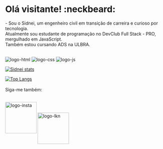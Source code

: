 <h1>Olá visitante! :neckbeard:</h1>

<p>
  - Sou o Sidnei, um engenheiro civil em transição de carreira e curioso por tecnologia. <br>
Atualmente sou estudante de programação no DevClub Full Stack - PRO, mergulhado em JavaScript. <br>
Também estou cursando ADS na ULBRA.</p>

<br>
  <img src="https://img.shields.io/badge/HTML5-E34F26?style=for-the-badge&logo=html5&logoColor=white" alt="logo-html"/>
  <img src="https://img.shields.io/badge/CSS3-1572B6?style=for-the-badge&logo=css3&logoColor=white" alt="logo-css"/>
  <img src="https://img.shields.io/badge/JavaScript-323330?style=for-the-badge&logo=javascript&logoColor=F7DF1E" alt="logo-js"/>
  
  <br>
  
  [![Sidnei stats](https://github-readme-stats.vercel.app/api?username=SidneiGoulartJunior)](https://github.com/anuraghazra/github-readme-stats)
  
  [![Top Langs](https://github-readme-stats.vercel.app/api/top-langs/?username=SidneiGoulartJunior)](https://github.com/anuraghazra/github-readme-stats)
  <br>
  <br>
  Siga-me também:
  <br>
  <br>
  <p>
  <a href="https://www.instagram.com/jgoulart_9/" target="_blank">
  <img src="https://img.shields.io/badge/Instagram-E4405F?style=for-the-badge&logo=instagram&logoColor=white" alt="logo-insta" width=100px align="left"/>
  <a/>
  <br>
  <br>
  <a href="[https://www.linkedin.com/in/sidnei-goulart-junior-4300817](https://www.linkedin.com/in/dev-sid-goulart-jr/)a/ target="_blank">
  <img src="https://img.shields.io/badge/LinkedIn-0077B5?style=for-the-badge&logo=linkedin&logoColor=white" alt="logo-lkn" width="100px" align="left"/>
  <a/>
  <p/>
